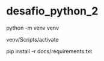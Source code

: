 # desafio_python_2

python -m venv venv

venv/Scripts/activate

pip install -r docs/requirements.txt